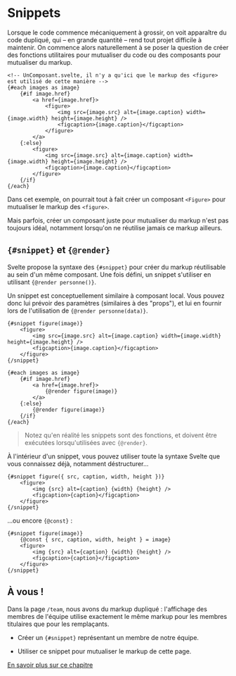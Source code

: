 # Snippets

Lorsque le code commence mécaniquement à grossir, on voit apparaître du code dupliqué, qui – en grande quantité – rend tout projet difficile à maintenir. On commence alors naturellement à se poser la question de créer des fonctions utilitaires pour mutualiser du code ou des composants pour mutualiser du markup.

```svelte
<!-- UnComposant.svelte, il n'y a qu'ici que le markup des <figure> est utilisé de cette manière -->
{#each images as image}
	{#if image.href}
		<a href={image.href}>
			<figure>
				<img src={image.src} alt={image.caption} width={image.width} height={image.height} />
				<figcaption>{image.caption}</figcaption>
			</figure>
		</a>
	{:else}
		<figure>
			<img src={image.src} alt={image.caption} width={image.width} height={image.height} />
			<figcaption>{image.caption}</figcaption>
		</figure>
	{/if}
{/each}
```

Dans cet exemple, on pourrait tout à fait créer un composant `<Figure>` pour mutualiser le markup des `<figure>`.

Mais parfois, créer un composant juste pour mutualiser du markup n'est pas toujours idéal, notamment lorsqu'on ne réutilise jamais ce markup ailleurs.

## `{#snippet}` et `{@render}`

Svelte propose la syntaxe des `{#snippet}` pour créer du markup réutilisable au sein d'un même composant. Une fois défini, un snippet s'utiliser en utilisant `{@render personne()}`.

Un snippet est conceptuellement similaire à composant local. Vous pouvez donc lui prévoir des paramètres (similaires à des "props"), et lui en fournir lors de l'utilisation de `{@render personne(data)}`.

```svelte
{#snippet figure(image)}
	<figure>
		<img src={image.src} alt={image.caption} width={image.width} height={image.height} />
		<figcaption>{image.caption}</figcaption>
	</figure>
{/snippet}

{#each images as image}
	{#if image.href}
		<a href={image.href}>
			{@render figure(image)}
		</a>
	{:else}
		{@render figure(image)}
	{/if}
{/each}
```

> Notez qu'en réalité les snippets sont des fonctions, et doivent être exécutées lorsqu'utilisées avec `{@render}`.

À l'intérieur d'un snippet, vous pouvez utiliser toute la syntaxe Svelte que vous connaissez déjà, notamment déstructurer...

```svelte
{#snippet figure({ src, caption, width, height })}
	<figure>
		<img {src} alt={caption} {width} {height} />
		<figcaption>{caption}</figcaption>
	</figure>
{/snippet}
```

...ou encore `{@const}` :

```svelte
{#snippet figure(image)}
	{@const { src, caption, width, height } = image}
	<figure>
		<img {src} alt={caption} {width} {height} />
		<figcaption>{caption}</figcaption>
	</figure>
{/snippet}
```

## À vous !

<section class='task'>

Dans la page `/team`, nous avons du markup dupliqué : l'affichage des membres de l'équipe utilise exactement le même markup pour les membres titulaires que pour les remplaçants.

- Créer un `{#snippet}` représentant un membre de notre équipe.

- Utiliser ce snippet pour mutualiser le markup de cette page.

</section>

[En savoir plus sur ce chapitre](https://svelte-5-preview.vercel.app/docs/snippets)
